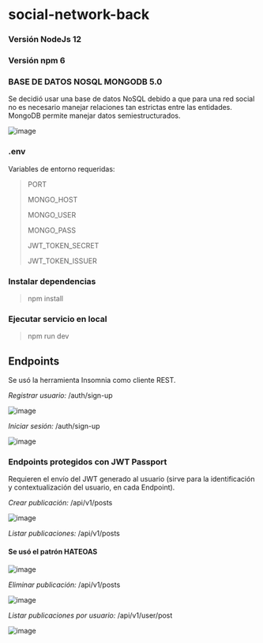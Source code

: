 # social-network-back

### Versión NodeJs 12
### Versión npm 6
### BASE DE DATOS NOSQL MONGODB 5.0

Se decidió usar una base de datos NoSQL debido a que para una red social no es necesario manejar relaciones tan estrictas entre las entidades. MongoDB permite manejar datos semiestructurados. 

![image](https://user-images.githubusercontent.com/40213377/155927288-48359a75-b082-4f12-a61e-dd48f72706f2.png)


### .env
Variables de entorno requeridas:

> PORT
> 
> MONGO_HOST 
> 
> MONGO_USER
> 
> MONGO_PASS
> 
> JWT_TOKEN_SECRET
> 
> JWT_TOKEN_ISSUER

### Instalar dependencias

> npm install

### Ejecutar servicio en local

> npm run dev 

## Endpoints

Se usó la herramienta Insomnia como cliente REST.

*Registrar usuario:* /auth/sign-up

![image](https://user-images.githubusercontent.com/40213377/155926559-491c37c7-5104-4910-b31b-0ee0b9dd6924.png)

*Iniciar sesión:* /auth/sign-up

![image](https://user-images.githubusercontent.com/40213377/155926624-db6bc542-7183-4fe8-b8a6-9400735551d1.png)

### Endpoints protegidos con JWT Passport

Requieren el envío del JWT generado al usuario (sirve para la identificación y contextualización del usuario, en cada Endpoint).

*Crear publicación:* /api/v1/posts

![image](https://user-images.githubusercontent.com/40213377/155926800-af1d400d-31d2-47c7-9d44-ba3e387bae11.png)

*Listar publicaciones:* /api/v1/posts

#### Se usó el patrón HATEOAS

![image](https://user-images.githubusercontent.com/40213377/155926838-e8b3495c-0ce4-44ed-a818-c184fb975f58.png)

*Eliminar publicación:* /api/v1/posts

![image](https://user-images.githubusercontent.com/40213377/155926907-7788a347-4ab3-424b-b4f7-f4c2b809a500.png)

*Listar publicaciones por usuario:* /api/v1/user/post

![image](https://user-images.githubusercontent.com/40213377/155927000-1e284ba7-8d63-4ba6-87a6-ca61a2c46430.png)

